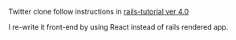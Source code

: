 Twitter clone follow instructions in [rails-tutorial ver 4.0](https://rails-4-0.railstutorial.org/)

I re-write it front-end by using React instead of rails rendered app.
